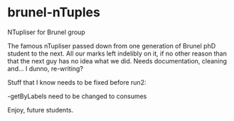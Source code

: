 brunel-nTuples
==============

NTupliser for Brunel group

The famous nTupliser passed down from one generation of Brunel phD student to the next. 
All our marks left indelibly on it, if no other reason than that the next guy has no idea what we did.
Needs documentation, cleaning and... I dunno, re-writing?

Stuff that I know needs to be fixed before run2:

-getByLabels need to be changed to consumes

Enjoy, future students.

